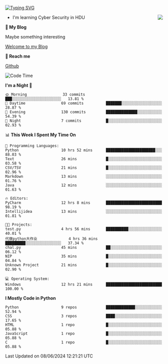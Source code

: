 [![Typing SVG](https://readme-typing-svg.herokuapp.com?font=Fira+Code&pause=1000&random=false&width=450&height=60&lines=Hello+%F0%9F%91%8B%F0%9F%8F%BB;I'm+JBNRZ)](https://git.io/typing-svg)

<a href="#">
  <img align="right" src="https://github-readme-stats.vercel.app/api?username=JBNRZ&show_icons=true&bg_color=15,f2f7fd,E0EAFC" />
</a>

- I'm learning Cyber Security in HDU

 **🌱 My Blog**

Maybe something interesting

[Welcome to my Blog](https://jbnrz.com.cn/)

 **💬 Reach me** 

[Github](https://github.com/JBNRZ)


<!--START_SECTION:waka-->
![Code Time](http://img.shields.io/badge/Code%20Time-530%20hrs%206%20mins-blue)

**I'm a Night 🦉** 

```text
🌞 Morning                33 commits          ███░░░░░░░░░░░░░░░░░░░░░░   13.81 % 
🌆 Daytime                69 commits          ███████░░░░░░░░░░░░░░░░░░   28.87 % 
🌃 Evening                130 commits         ██████████████░░░░░░░░░░░   54.39 % 
🌙 Night                  7 commits           █░░░░░░░░░░░░░░░░░░░░░░░░   02.93 % 
```


📊 **This Week I Spent My Time On** 

```text
💬 Programming Languages: 
Python                   10 hrs 52 mins      ██████████████████████░░░   88.03 % 
Text                     26 mins             █░░░░░░░░░░░░░░░░░░░░░░░░   03.58 % 
CSV/TSV                  21 mins             █░░░░░░░░░░░░░░░░░░░░░░░░   02.96 % 
Markdown                 13 mins             ░░░░░░░░░░░░░░░░░░░░░░░░░   01.76 % 
Java                     12 mins             ░░░░░░░░░░░░░░░░░░░░░░░░░   01.63 % 

🔥 Editors: 
PyCharm                  12 hrs 8 mins       █████████████████████████   98.19 % 
Intellijidea             13 mins             ░░░░░░░░░░░░░░░░░░░░░░░░░   01.81 % 

🐱‍💻 Projects: 
test.py                  4 hrs 56 mins       ██████████░░░░░░░░░░░░░░░   40.01 % 
代做python大作业              4 hrs 36 mins       █████████░░░░░░░░░░░░░░░░   37.34 % 
chal.py                  45 mins             ██░░░░░░░░░░░░░░░░░░░░░░░   06.12 % 
NIP                      35 mins             █░░░░░░░░░░░░░░░░░░░░░░░░   04.84 % 
Unknown Project          21 mins             █░░░░░░░░░░░░░░░░░░░░░░░░   02.90 % 

💻 Operating System: 
Windows                  12 hrs 21 mins      █████████████████████████   100.00 % 
```

**I Mostly Code in Python** 

```text
Python                   9 repos             █████████████░░░░░░░░░░░░   52.94 % 
CSS                      3 repos             ████░░░░░░░░░░░░░░░░░░░░░   17.65 % 
HTML                     1 repo              █░░░░░░░░░░░░░░░░░░░░░░░░   05.88 % 
JavaScript               1 repo              █░░░░░░░░░░░░░░░░░░░░░░░░   05.88 % 
C                        1 repo              █░░░░░░░░░░░░░░░░░░░░░░░░   05.88 % 
```




 Last Updated on 08/06/2024 12:21:21 UTC
<!--END_SECTION:waka-->
